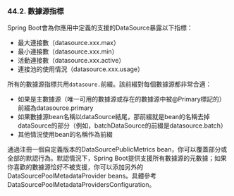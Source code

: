 ### 44.2. 數據源指標

Spring Boot會為你應用中定義的支援的DataSource暴露以下指標：
- 最大連接數（datasource.xxx.max）
- 最小連接數（datasource.xxx.min）
- 活動連接數（datasource.xxx.active）
- 連接池的使用情況（datasource.xxx.usage）

所有的數據源指標共用`datasoure.`前綴。該前綴對每個數據源都非常合適：
- 如果是主數據源（唯一可用的數據源或存在的數據源中被@Primary標記的）前綴為datasource.primary
- 如果數據源bean名稱以dataSource結尾，那前綴就是bean的名稱去掉dataSource的部分（例如，batchDataSource的前綴是datasource.batch）
- 其他情況使用bean的名稱作為前綴

通過注冊一個自定義版本的DataSourcePublicMetrics bean，你可以覆蓋部分或全部的默認行為。默認情況下，Spring Boot提供支援所有數據源的元數據；如果你喜歡的數據源恰好不被支援，你可以添加另外的DataSourcePoolMetadataProvider beans。具體參考DataSourcePoolMetadataProvidersConfiguration。
